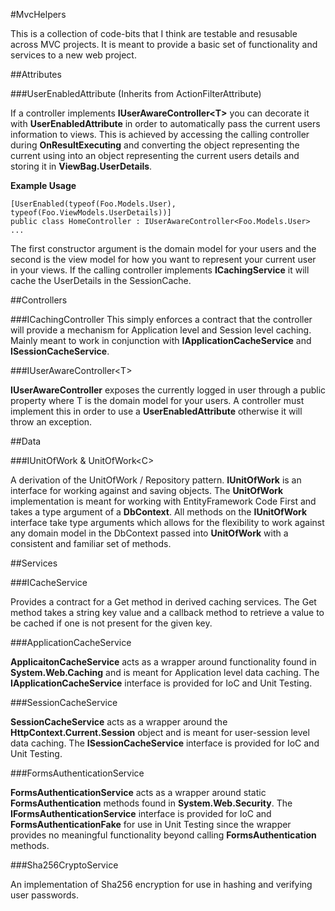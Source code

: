 #MvcHelpers

This is a collection of code-bits that I think are testable and resusable across MVC projects. It is meant to provide a basic set of functionality and services to a new web project.

##Attributes

###UserEnabledAttribute (Inherits from ActionFilterAttribute)

If a controller implements **IUserAwareController&lt;T&gt;** you can decorate it with **UserEnabledAttribute** in order to automatically pass the current users information to views. This is achieved by accessing the calling controller during **OnResultExecuting** and converting the object representing the current using into an object representing the current users details and storing it in **ViewBag.UserDetails**.

**Example Usage** 

	[UserEnabled(typeof(Foo.Models.User), typeof(Foo.ViewModels.UserDetails))]
	public class HomeController : IUserAwareController<Foo.Models.User> ...

The first constructor argument is the domain model for your users and the second is the view model for how you want to represent your current user in your views. If the calling controller implements **ICachingService** it will cache the UserDetails in the SessionCache. 

##Controllers

###ICachingController
This simply enforces a contract that the controller will provide a mechanism for Application level and Session level caching. Mainly meant to work in conjunction with **IApplicationCacheService** and **ISessionCacheService**.

###IUserAwareController&lt;T&gt;

**IUserAwareController** exposes the currently logged in user through a public property where T is the domain model for your users. A controller must implement this in order to use a **UserEnabledAttribute** otherwise it will throw an exception.

##Data

###IUnitOfWork & UnitOfWork&lt;C&gt;

A derivation of the UnitOfWork / Repository pattern. **IUnitOfWork** is an interface for working against and saving objects. The **UnitOfWork** implementation is meant for working with EntityFramework Code First and takes a type argument of a **DbContext**. All methods on the **IUnitOfWork** interface take type arguments which allows for the flexibility to work against any domain model in the DbContext passed into **UnitOfWork** with a consistent and familiar set of methods.

##Services

###ICacheService

Provides a contract for a Get method in derived caching services. The Get method takes a string key value and a callback method to retrieve a value to be cached if one is not present for the given key.

###ApplicationCacheService

**ApplicaitonCacheService** acts as a wrapper around functionality found in **System.Web.Caching** and is meant for Application level data caching. The **IApplicationCacheService** interface is provided for IoC and Unit Testing.

###SessionCacheService

**SessionCacheService** acts as a wrapper around the  **HttpContext.Current.Session** object and is meant for user-session level data caching. The **ISessionCacheService** interface is provided for IoC and Unit Testing.

###FormsAuthenticationService

**FormsAuthenticationService** acts as a wrapper around static **FormsAuthentication** methods found in **System.Web.Security**. The **IFormsAuthenticationService** interface is provided for IoC and **FormsAuthenticationFake** for use in Unit Testing since the wrapper provides no meaningful functionality beyond calling **FormsAuthentication** methods.

###Sha256CryptoService

An implementation of Sha256 encryption for use in hashing and verifying user passwords.
